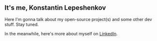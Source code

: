 ## It's me, Konstantin Lepeshenkov

Here I'm gonna talk about my open-source project(s) and some other dev stuff. Stay tuned.

In the meanwhile, here's more about myself on [LinkedIn](https://www.linkedin.com/in/lepeshenkov).

